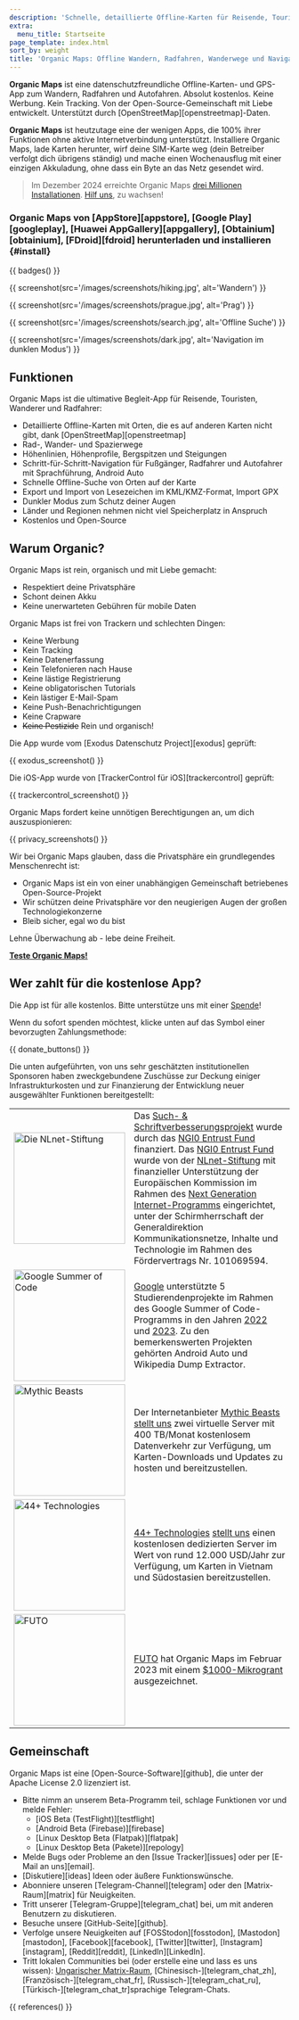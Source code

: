 ```yaml
---
description: 'Schnelle, detaillierte Offline-Karten für Reisende, Touristen, Autofahrer, Wanderer und Radfahrer, erstellt von den Gründern der MapsWithMe-App (Maps.Me).'
extra:
  menu_title: Startseite
page_template: index.html
sort_by: weight
title: 'Organic Maps: Offline Wandern, Radfahren, Wanderwege und Navigation'
---
```


**Organic Maps** ist eine datenschutzfreundliche Offline-Karten- und GPS-App zum Wandern, Radfahren und Autofahren. Absolut kostenlos. Keine Werbung. Kein Tracking. Von der Open-Source-Gemeinschaft mit Liebe entwickelt. Unterstützt durch [OpenStreetMap][openstreetmap]-Daten.

**Organic Maps** ist heutzutage eine der wenigen Apps, die 100% ihrer Funktionen ohne aktive Internetverbindung unterstützt. Installiere Organic Maps, lade Karten herunter, wirf deine SIM-Karte weg (dein Betreiber verfolgt dich übrigens ständig) und mache einen Wochenausflug mit einer einzigen Akkuladung, ohne dass ein Byte an das Netz gesendet wird.

> Im Dezember 2024 erreichte Organic Maps [drei Millionen Installationen](@/news/2024-12-20/411/index.md). [Hilf uns](@/donate/index.md), zu wachsen!

### Organic Maps von [AppStore][appstore], [Google Play][googleplay], [Huawei AppGallery][appgallery], [Obtainium][obtainium], [FDroid][fdroid] herunterladen und installieren {#install}

{{ badges() }}

{{ screenshot(src='/images/screenshots/hiking.jpg', alt='Wandern') }}

{{ screenshot(src='/images/screenshots/prague.jpg', alt='Prag') }}

{{ screenshot(src='/images/screenshots/search.jpg', alt='Offline Suche') }}

{{ screenshot(src='/images/screenshots/dark.jpg', alt='Navigation im dunklen
Modus') }}

## Funktionen

Organic Maps ist die ultimative Begleit-App für Reisende, Touristen,
Wanderer und Radfahrer:

- Detaillierte Offline-Karten mit Orten, die es auf anderen Karten nicht
  gibt, dank [OpenStreetMap][openstreetmap]
- Rad-, Wander- und Spazierwege
- Höhenlinien, Höhenprofile, Bergspitzen und Steigungen
- Schritt-für-Schritt-Navigation für Fußgänger, Radfahrer und Autofahrer mit
  Sprachführung, Android Auto
- Schnelle Offline-Suche von Orten auf der Karte
- Export und Import von Lesezeichen im KML/KMZ-Format, Import GPX
- Dunkler Modus zum Schutz deiner Augen
- Länder und Regionen nehmen nicht viel Speicherplatz in Anspruch
- Kostenlos und Open-Source

## Warum Organic?

Organic Maps ist rein, organisch und mit Liebe gemacht:

- Respektiert deine Privatsphäre
- Schont deinen Akku
- Keine unerwarteten Gebühren für mobile Daten

Organic Maps ist frei von Trackern und schlechten Dingen:

- Keine Werbung
- Kein Tracking
- Keine Datenerfassung
- Kein Telefonieren nach Hause
- Keine lästige Registrierung
- Keine obligatorischen Tutorials
- Kein lästiger E-Mail-Spam
- Keine Push-Benachrichtigungen
- Keine Crapware
- ~~Keine Pestizide~~ Rein und organisch!

Die App wurde vom [Exodus Datenschutz Project][exodus] geprüft:

{{ exodus_screenshot() }}

Die iOS-App wurde von [TrackerControl für iOS][trackercontrol] geprüft:

{{ trackercontrol_screenshot() }}

Organic Maps fordert keine unnötigen Berechtigungen an, um dich
auszuspionieren:

{{ privacy_screenshots() }}

Wir bei Organic Maps glauben, dass die Privatsphäre ein grundlegendes
Menschenrecht ist:

- Organic Maps ist ein von einer unabhängigen Gemeinschaft betriebenes
  Open-Source-Projekt
- Wir schützen deine Privatsphäre vor den neugierigen Augen der großen
  Technologiekonzerne
- Bleib sicher, egal wo du bist

Lehne Überwachung ab - lebe deine Freiheit.

**[Teste Organic Maps!](#install)**

## Wer zahlt für die kostenlose App?

Die App ist für alle kostenlos. Bitte unterstütze uns mit einer
[Spende](@/donate/index.de.md)!

Wenn du sofort spenden möchtest, klicke unten auf das Symbol einer
bevorzugten Zahlungsmethode:

{{ donate_buttons() }}

Die unten aufgeführten, von uns sehr geschätzten institutionellen Sponsoren
haben zweckgebundene Zuschüsse zur Deckung einiger Infrastrukturkosten und
zur Finanzierung der Entwicklung neuer ausgewählter Funktionen
bereitgestellt:

<table style="border-spacing: 20px">
  <tr>
    <td>
      <a href="https://nlnet.nl/"><img src="{{ base_url() }}/sponsors/nlnet.svg" alt="Die NLnet-Stiftung" width="200px"></a>
    </td>
    <td>
      Das <a href="https://github.com/organicmaps/organicmaps/milestone/7">Such- & Schriftverbesserungsprojekt</a> wurde durch das <a href="https://nlnet.nl/project/OrganicMaps/">NGI0 Entrust Fund</a> finanziert. Das <a href="https://nlnet.nl/entrust/">NGI0 Entrust Fund</a> wurde von der <a href="https://nlnet.nl/">NLnet-Stiftung</a> mit finanzieller Unterstützung der Europäischen Kommission im Rahmen des <a href="https://www.ngi.eu/">Next Generation Internet-Programms</a> eingerichtet, unter der Schirmherrschaft der Generaldirektion Kommunikationsnetze, Inhalte und Technologie im Rahmen des Fördervertrags Nr. 101069594.
    </td>
  </tr>
  <tr>
    <td>
      <a href="https://summerofcode.withgoogle.com/"><img src="{{ base_url() }}/sponsors/gsoc.svg" alt="Google Summer of Code" width="200px"></a>
    </td>
    <td>
      <a href="https://summerofcode.withgoogle.com/">Google</a> unterstützte 5 Studierendenprojekte im Rahmen des Google Summer of Code-Programms in den Jahren <a href="https://summerofcode.withgoogle.com/programs/2022/organizations/organic-maps">2022</a> und <a href="https://summerofcode.withgoogle.com/programs/2023/organizations/organic-maps">2023</a>. Zu den bemerkenswerten Projekten gehörten Android Auto und Wikipedia Dump Extractor.
    </td>
  </tr>
  <tr>
    <td>
      <a href="https://www.mythic-beasts.com/"><img src="{{ base_url() }}/sponsors/mythic-beasts.png" alt="Mythic Beasts" width="200px"></a>
    </td>
    <td>
      Der Internetanbieter <a href="https://www.mythic-beasts.com/">Mythic Beasts</a> <a href="https://www.mythic-beasts.com/blog/2021/10/06/improving-the-world-bit-by-expensive-bit/">stellt uns</a> zwei virtuelle Server mit 400 TB/Monat kostenlosem Datenverkehr zur Verfügung, um Karten-Downloads und Updates zu hosten und bereitzustellen.
    </td>
  </tr>
  <tr>
    <td>
      <a href="https://44plus.vn"><img src="{{ base_url() }}/sponsors/44plus.svg" alt="44+ Technologies" width="200px"></a>
    </td>
    <td>
      <a href="https://44plus.vn">44+ Technologies</a> <a href="https://44plus.vn/organicmaps">stellt uns</a> einen kostenlosen dedizierten Server im Wert von rund 12.000 USD/Jahr zur Verfügung, um Karten in Vietnam und Südostasien bereitzustellen.
    </td>
  </tr>
  <tr>
    <td>
      <a href="https://futo.org"><img src="{{ base_url() }}/sponsors/futo.svg" alt="FUTO" width="200px"></a>
    </td>
    <td>
      <a href="https://futo.org">FUTO</a> hat Organic Maps im Februar 2023 mit einem <a href="https://www.youtube.com/watch?v=fJJclgBHrEw">$1000-Mikrogrant</a> ausgezeichnet.
    </td>
  </tr>
</table>

## Gemeinschaft

Organic Maps ist eine [Open-Source-Software][github], die unter der Apache
License 2.0 lizenziert ist.

- Bitte nimm an unserem Beta-Programm teil, schlage Funktionen vor und melde
  Fehler:
  * [iOS Beta (TestFlight)][testflight]
  * [Android Beta (Firebase)][firebase]
  * [Linux Desktop Beta (Flatpak)][flatpak]
  * [Linux Desktop Beta (Pakete)][repology]
- Melde Bugs oder Probleme an den [Issue Tracker][issues] oder per [E-Mail
  an uns][email].
- [Diskutiere][ideas] Ideen oder äußere Funktionswünsche.
- Abonniere unseren [Telegram-Channel][telegram] oder den
  [Matrix-Raum][matrix] für Neuigkeiten.
- Tritt unserer [Telegram-Gruppe][telegram_chat] bei, um mit anderen
  Benutzern zu diskutieren.
- Besuche unsere [GitHub-Seite][github].
- Verfolge unsere Neuigkeiten auf [FOSStodon][fosstodon],
  [Mastodon][mastodon], [Facebook][facebook], [Twitter][twitter],
  [Instagram][instagram], [Reddit][reddit], [LinkedIn][LinkedIn].
- Tritt lokalen Communities bei (oder erstelle eine und lass es uns wissen):
  [Ungarischer
  Matrix-Raum](https://matrix.to/#/#organicmapstranslate_hu:matrix.org),
  [Chinesisch-][telegram_chat_zh], [Französisch-][telegram_chat_fr],
  [Russisch-][telegram_chat_ru], [Türkisch-][telegram_chat_tr]sprachige
  Telegram-Chats.

[fork]: https://de.wikipedia.org/wiki/Abspaltung_(Softwareentwicklung)

{{ references() }}

